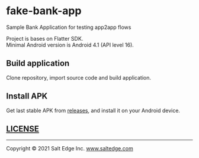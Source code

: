 # fake-bank-app
Sample Bank Application for testing app2app flows  

Project is bases on Flatter SDK.  
Minimal Android version is Android 4.1 (API level 16).  
  
## Build application
Clone repository, import source code and build application.  

## Install APK
Get last stable APK from [releases](https://github.com/saltedge/fake-bank-app/releases/),
and install it on your Android device.  

## [LICENSE](LICENSE.txt)  
  
---
Copyright © 2021 Salt Edge Inc. www.saltedge.com

